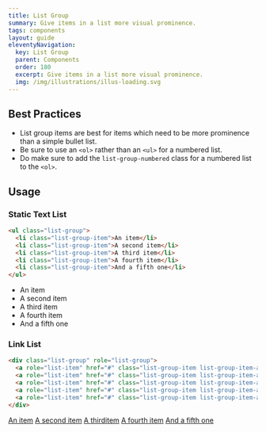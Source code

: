 ```yaml
---
title: List Group
summary: Give items in a list more visual prominence.
tags: components
layout: guide
eleventyNavigation:
  key: List Group
  parent: Components
  order: 180
  excerpt: Give items in a list more visual prominence.
  img: /img/illustrations/illus-loading.svg
---
```


## Best Practices

- List group items are best for items which need to be more prominence than a simple bullet list.
- Be sure to use an `<ol>` rather than an `<ul>` for a numbered list.
- Do make sure to add the `list-group-numbered` class for a numbered list to the `<ol>`.

## Usage

### Static Text List

``` html
<ul class="list-group">
  <li class="list-group-item">An item</li>
  <li class="list-group-item">A second item</li>
  <li class="list-group-item">A third item</li>
  <li class="list-group-item">A fourth item</li>
  <li class="list-group-item">And a fifth one</li>
</ul>
```

<ul class="list-group">
  <li class="list-group-item">An item</li>
  <li class="list-group-item">A second item</li>
  <li class="list-group-item">A third item</li>
  <li class="list-group-item">A fourth item</li>
  <li class="list-group-item">And a fifth one</li>
</ul>

### Link List

``` html
<div class="list-group" role="list-group">
  <a role="list-item" href="#" class="list-group-item list-group-item-action">An item</a>
  <a role="list-item" href="#" class="list-group-item list-group-item-action">A second item</a>
  <a role="list-item" href="#" class="list-group-item list-group-item-action">A thirditem</a>
  <a role="list-item" href="#" class="list-group-item list-group-item-action">A fourth item</a>
  <a role="list-item" href="#" class="list-group-item list-group-item-action">And a fifth one</a>
</div>
```

<div class="list-group" role="list-group">
  <a role="list-item" href="#" class="list-group-item list-group-item-action">An item</a>
  <a role="list-item" href="#" class="list-group-item list-group-item-action">A second item</a>
  <a role="list-item" href="#" class="list-group-item list-group-item-action">A thirditem</a>
  <a role="list-item" href="#" class="list-group-item list-group-item-action">A fourth item</a>
  <a role="list-item" href="#" class="list-group-item list-group-item-action">And a fifth one</a>
</div>